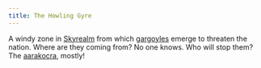 ```yaml
---
title: The Howling Gyre
---
```


A windy zone in [Skyrealm](skyrealm) from which [gargoyles](../creatures/gargoyles) emerge to threaten the nation. Where are they coming from? No one knows. Who will stop them? The [aarakocra](../creatures/aarakocra), mostly!
